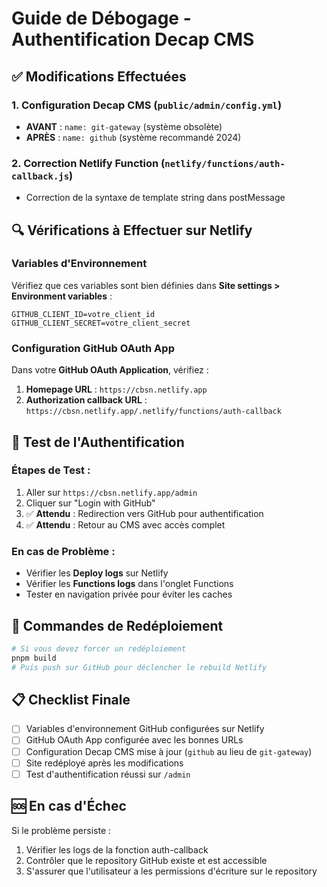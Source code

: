 # Guide de Débogage - Authentification Decap CMS

## ✅ Modifications Effectuées

### 1. Configuration Decap CMS (`public/admin/config.yml`)
- **AVANT** : `name: git-gateway` (système obsolète)  
- **APRÈS** : `name: github` (système recommandé 2024)

### 2. Correction Netlify Function (`netlify/functions/auth-callback.js`)
- Correction de la syntaxe de template string dans postMessage

## 🔍 Vérifications à Effectuer sur Netlify

### Variables d'Environnement
Vérifiez que ces variables sont bien définies dans **Site settings > Environment variables** :

```
GITHUB_CLIENT_ID=votre_client_id
GITHUB_CLIENT_SECRET=votre_client_secret
```

### Configuration GitHub OAuth App
Dans votre **GitHub OAuth Application**, vérifiez :

1. **Homepage URL** : `https://cbsn.netlify.app`
2. **Authorization callback URL** : `https://cbsn.netlify.app/.netlify/functions/auth-callback`

## 🧪 Test de l'Authentification

### Étapes de Test :
1. Aller sur `https://cbsn.netlify.app/admin`
2. Cliquer sur "Login with GitHub"
3. ✅ **Attendu** : Redirection vers GitHub pour authentification
4. ✅ **Attendu** : Retour au CMS avec accès complet

### En cas de Problème :
- Vérifier les **Deploy logs** sur Netlify
- Vérifier les **Functions logs** dans l'onglet Functions
- Tester en navigation privée pour éviter les caches

## 🔧 Commandes de Redéploiement

```bash
# Si vous devez forcer un redéploiement
pnpm build
# Puis push sur GitHub pour déclencher le rebuild Netlify
```

## 📋 Checklist Finale

- [ ] Variables d'environnement GitHub configurées sur Netlify
- [ ] GitHub OAuth App configurée avec les bonnes URLs
- [ ] Configuration Decap CMS mise à jour (`github` au lieu de `git-gateway`)
- [ ] Site redéployé après les modifications
- [ ] Test d'authentification réussi sur `/admin`

## 🆘 En cas d'Échec

Si le problème persiste :
1. Vérifier les logs de la fonction auth-callback
2. Contrôler que le repository GitHub existe et est accessible
3. S'assurer que l'utilisateur a les permissions d'écriture sur le repository